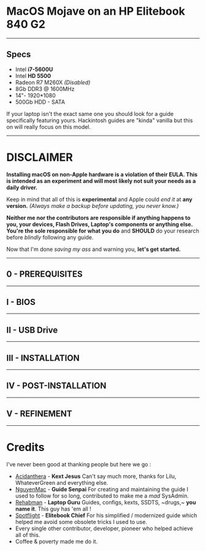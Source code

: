 # MacOS Mojave on an HP Elitebook 840 G2

------
## Specs
- Intel __i7-5600U__
- Intel __HD 5500__
- Radeon R7 M260X _(Disabled)_
- 8Gb DDR3 @ 1600MHz
- 14"- 1920*1080
- 500Gb HDD - SATA

If your laptop isn't the exact same one you should look for a guide specifically featuring yours.
Hackintosh guides are "kinda" vanilla but this on will really focus on this model.

--------

# DISCLAIMER
__Installing macOS on non-Apple hardware is a violation of their EULA.
This is intended as an experiment and will most likely not suit your needs as a daily driver.__

Keep in mind that all of this is __experimental__ and Apple could _end it_ at __any version.__
_(Always make a backup before updating, you never know.)_

__Neither me nor the contributors are responsible if anything happens to you, your devices, Flash Drives, Laptop's components or anything else.__
__You're the sole responsible for what you do__ and __SHOULD__ do your research before _blindly_ following any guide.

Now that I'm done _saving my ass_ and warning you, __let's get started.__

-----

## 0 - PREREQUISITES

-----
## I - BIOS

-----

## II - USB Drive

-----

## III - INSTALLATION

-----

## IV - POST-INSTALLATION

-----

## V - REFINEMENT

-----

# Credits
I've never been good at thanking people but here we go :
- [Acidanthera](https://github.com/acidanthera/) - __Kext Jesus__ Can't say much more, thanks for Lilu, WhateverGreen and everything else.
- [NguyenMac](https://www.tonymacx86.com/members/nguyenmac.598852/) - __Guide Senpai__ For creating and maintaining the guide I used to follow for so long, contributed to make me a _mad_ SysAdmin.
- [Rehabman](https://github.com/rehabman) - __Laptop Guru__ Guides, configs, kexts, SSDTS, ~drugs,~ __you name it__. This guy has 'em all !
- [Spotflight](https://www.tonymacx86.com/members/spotflight.1654314/) - __Elitebook Chief__ For his simplified / modernized guide which helped me avoid some obsolete tricks I used to use.
- Every single other contributor, developer, pioneer who helped achieve all of this.
- Coffee & poverty made me do it.
